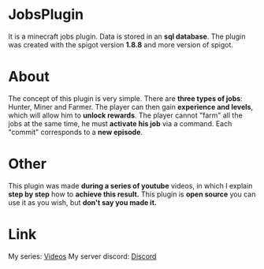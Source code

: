 # JobsPlugin

It is a minecraft jobs plugin. Data is stored in an **sql database**. The plugin was created with the spigot version **1.8.8** and more version of spigot.

# About

The concept of this plugin is very simple. There are **three types of jobs**: Hunter, Miner and Farmer. The player can then gain **experience and levels**, which will allow him to **unlock rewards**. The player cannot "farm" all the jobs at the same time, he must **activate his job** via a command. Each "commit" corresponds to a **new episode**.

# Other 

This plugin was made **during a series of youtube** videos, in which I explain **step by step** how to **achieve this result.** This plugin is **open source** you can use it as you wish, but **don't say you made it.**

# Link
My series: [Videos](https://www.youtube.com/watch?v=21Ld7mQwh6M)
My server discord: [Discord](https://discord.com/invite/F8MUXZEy59)

